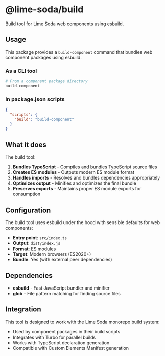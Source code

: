 # @lime-soda/build

Build tool for Lime Soda web components using esbuild.

## Usage

This package provides a `build-component` command that bundles web component
packages using esbuild.

### As a CLI tool

```bash
# From a component package directory
build-component
```

### In package.json scripts

```json
{
  "scripts": {
    "build": "build-component"
  }
}
```

## What it does

The build tool:

1. **Bundles TypeScript** - Compiles and bundles TypeScript source files
2. **Creates ES modules** - Outputs modern ES module format
3. **Handles imports** - Resolves and bundles dependencies appropriately
4. **Optimizes output** - Minifies and optimizes the final bundle
5. **Preserves exports** - Maintains proper ES module exports for consumption

## Configuration

The build tool uses esbuild under the hood with sensible defaults for web
components:

- **Entry point**: `src/index.ts`
- **Output**: `dist/index.js`
- **Format**: ES modules
- **Target**: Modern browsers (ES2020+)
- **Bundle**: Yes (with external peer dependencies)

## Dependencies

- **esbuild** - Fast JavaScript bundler and minifier
- **glob** - File pattern matching for finding source files

## Integration

This tool is designed to work with the Lime Soda monorepo build system:

- Used by component packages in their build scripts
- Integrates with Turbo for parallel builds
- Works with TypeScript declaration generation
- Compatible with Custom Elements Manifest generation
